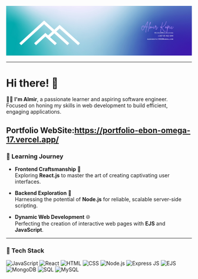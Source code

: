 ![Cover Image](https://raw.githubusercontent.com/almirkopic/almirkopic/main/cover.jpg)


---

# Hi there! 👋

👨‍💻 **I'm Almir**, a passionate learner and aspiring software engineer.  
Focused on honing my skills in web development to build efficient, engaging applications.

Portfolio WebSite:https://portfolio-ebon-omega-17.vercel.app/
---

### 🌱 Learning Journey

- **Frontend Craftsmanship** 🎨  
  Exploring **React.js** to master the art of creating captivating user interfaces.
  
- **Backend Exploration** 🔧  
  Harnessing the potential of **Node.js** for reliable, scalable server-side scripting.
  
- **Dynamic Web Development** 🌐  
  Perfecting the creation of interactive web pages with **EJS** and **JavaScript**.

---

### 🚀 Tech Stack


![JavaScript](https://img.icons8.com/color/48/000000/javascript.png) ![React](https://img.icons8.com/color/48/000000/react-native.png) ![HTML](https://img.icons8.com/color/48/000000/html-5.png) ![CSS](https://img.icons8.com/color/48/000000/css3.png) ![Node.js](https://img.icons8.com/color/48/000000/nodejs.png) ![Express JS](https://img.icons8.com/color/48/000000/express.png) ![EJS](https://img.icons8.com/color/48/000000/ejs.png) ![MongoDB](https://img.icons8.com/color/48/000000/mongodb.png) ![SQL](https://img.icons8.com/color/48/000000/sql.png) ![MySQL](https://img.icons8.com/color/48/000000/mysql-logo.png)
